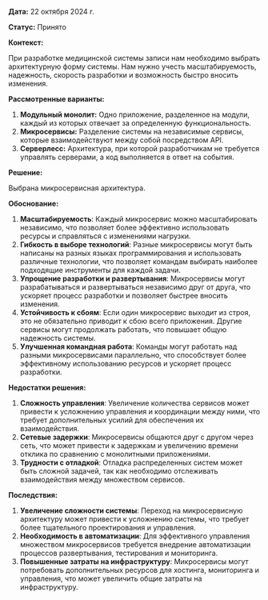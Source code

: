 **Дата:** 22 октября 2024 г.

**Статус:** Принято

**Контекст:**

При разработке медицинской системы записи нам необходимо выбрать архитектурную форму системы. Нам нужно учесть масштабируемость, надежность, скорость разработки и возможность быстро вносить изменения.

**Рассмотренные варианты:**

1. **Модульный монолит:** Одно приложение, разделенное на модули, каждый из которых отвечает за определенную функциональность.
2. **Микросервисы:** Разделение системы на независимые сервисы, которые взаимодействуют между собой посредством API.
3. **Серверлесс:** Архитектура, при которой разработчикам не требуется управлять серверами, а код выполняется в ответ на события.

**Решение:**

Выбрана микросервисная архитектура.

**Обоснование:**

1. **Масштабируемость**: Каждый микросервис можно масштабировать независимо, что позволяет более эффективно использовать ресурсы и справляться с изменениями нагрузки.
2. **Гибкость в выборе технологий**: Разные микросервисы могут быть написаны на разных языках программирования и использовать различные технологии, что позволяет командам выбирать наиболее подходящие инструменты для каждой задачи.
3. **Упрощение разработки и развертывания**: Микросервисы могут разрабатываться и развертываться независимо друг от друга, что ускоряет процесс разработки и позволяет быстрее вносить изменения.
4. **Устойчивость к сбоям**: Если один микросервис выходит из строя, это не обязательно приводит к сбою всего приложения. Другие сервисы могут продолжать работать, что повышает общую надежность системы.
5. **Улучшенная командная работа**: Команды могут работать над разными микросервисами параллельно, что способствует более эффективному использованию ресурсов и ускоряет процесс разработки.

**Недостатки решения:**

1. **Сложность управления**: Увеличение количества сервисов может привести к усложнению управления и координации между ними, что требует дополнительных усилий для обеспечения их взаимодействия.
2. **Сетевые задержки**: Микросервисы общаются друг с другом через сеть, что может привести к задержкам и увеличению времени отклика по сравнению с монолитными приложениями.
3. **Трудности с отладкой**: Отладка распределенных систем может быть сложной задачей, так как необходимо отслеживать взаимодействия между множеством сервисов.

**Последствия:**

1. **Увеличение сложности системы**: Переход на микросервисную архитектуру может привести к усложнению системы, что требует более тщательного проектирования и управления.
2. **Необходимость в автоматизации**: Для эффективного управления множеством микросервисов требуется внедрение автоматизации процессов развертывания, тестирования и мониторинга.
3. **Повышенные затраты на инфраструктуру**: Микросервисы могут потребовать дополнительных ресурсов для хостинга, мониторинга и управления, что может увеличить общие затраты на инфраструктуру.
